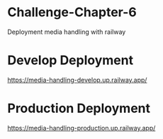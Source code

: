 # Challenge-Chapter-6
Deployment media handling with railway

# Develop Deployment
https://media-handling-develop.up.railway.app/

# Production Deployment
https://media-handling-production.up.railway.app/
